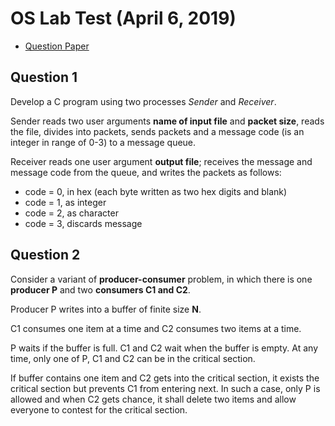 # OS Lab Test (April 6, 2019)

- [Question Paper](https://drive.google.com/file/d/1OUfw6E0P7q3kRJoqg7FCZnJkI2WK6__u/view)

## Question 1
Develop a C program using two processes *Sender* and *Receiver*.

Sender reads two user arguments **name of input file** and **packet size**, reads the file, divides into packets, sends packets and a message code (is an integer in range of 0-3) to a message queue.

Receiver reads one user argument **output file**; receives the message and message code from the queue, and writes the packets as follows:

- code = 0, in hex (each byte written as two hex digits and blank)
- code = 1, as integer
- code = 2, as character
- code = 3, discards message

## Question 2
Consider a variant of **producer-consumer** problem, in which there is one **producer P** and two **consumers C1 and C2**.

Producer P writes into a buffer of finite size **N**.

C1 consumes one item at a time and C2 consumes two items at a time.

P waits if the buffer is full. C1 and C2 wait when the buffer is empty. At any time, only one of P, C1 and C2 can be in the critical section.

If buffer contains one item and C2 gets into the critical section, it exists the critical section but prevents C1 from entering next. In such a case, only P is allowed and when C2 gets chance, it shall delete two items and allow everyone to contest for the critical section.

